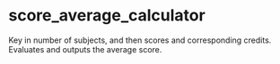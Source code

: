 # score_average_calculator

Key in number of subjects, and then scores and corresponding credits. \
Evaluates and outputs the average score.

